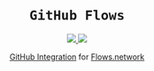 <div align="center">
  <h1><code>GitHub Flows</code></h1>
  <a href="https://docs.rs/github-flows/">
    <img src="https://docs.rs/github-flows/badge.svg">
  </a>
  <a href="https://crates.io/crates/github-flows">
    <img src="https://img.shields.io/crates/v/github-flows.svg">
  </a>

  [GitHub Integration](https://flows.network/integration/Github) for [Flows.network](https://flows.network)
</div>
